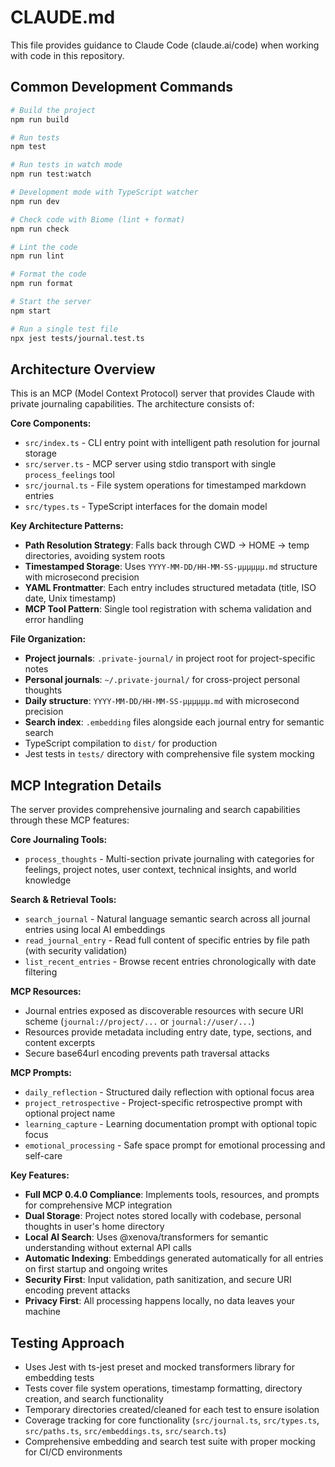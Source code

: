 # CLAUDE.md

This file provides guidance to Claude Code (claude.ai/code) when working with code in this repository.

## Common Development Commands

```bash
# Build the project
npm run build

# Run tests
npm test

# Run tests in watch mode
npm run test:watch

# Development mode with TypeScript watcher
npm run dev

# Check code with Biome (lint + format)
npm run check

# Lint the code
npm run lint

# Format the code
npm run format

# Start the server
npm start

# Run a single test file
npx jest tests/journal.test.ts
```

## Architecture Overview

This is an MCP (Model Context Protocol) server that provides Claude with private journaling capabilities. The architecture consists of:

**Core Components:**
- `src/index.ts` - CLI entry point with intelligent path resolution for journal storage
- `src/server.ts` - MCP server using stdio transport with single `process_feelings` tool
- `src/journal.ts` - File system operations for timestamped markdown entries
- `src/types.ts` - TypeScript interfaces for the domain model

**Key Architecture Patterns:**
- **Path Resolution Strategy**: Falls back through CWD → HOME → temp directories, avoiding system roots
- **Timestamped Storage**: Uses `YYYY-MM-DD/HH-MM-SS-μμμμμμ.md` structure with microsecond precision
- **YAML Frontmatter**: Each entry includes structured metadata (title, ISO date, Unix timestamp)
- **MCP Tool Pattern**: Single tool registration with schema validation and error handling

**File Organization:**
- **Project journals**: `.private-journal/` in project root for project-specific notes
- **Personal journals**: `~/.private-journal/` for cross-project personal thoughts
- **Daily structure**: `YYYY-MM-DD/HH-MM-SS-μμμμμμ.md` with microsecond precision
- **Search index**: `.embedding` files alongside each journal entry for semantic search
- TypeScript compilation to `dist/` for production
- Jest tests in `tests/` directory with comprehensive file system mocking

## MCP Integration Details

The server provides comprehensive journaling and search capabilities through these MCP features:

**Core Journaling Tools:**
- `process_thoughts` - Multi-section private journaling with categories for feelings, project notes, user context, technical insights, and world knowledge

**Search & Retrieval Tools:**
- `search_journal` - Natural language semantic search across all journal entries using local AI embeddings
- `read_journal_entry` - Read full content of specific entries by file path (with security validation)
- `list_recent_entries` - Browse recent entries chronologically with date filtering

**MCP Resources:**
- Journal entries exposed as discoverable resources with secure URI scheme (`journal://project/...` or `journal://user/...`)
- Resources provide metadata including entry date, type, sections, and content excerpts
- Secure base64url encoding prevents path traversal attacks

**MCP Prompts:**
- `daily_reflection` - Structured daily reflection with optional focus area
- `project_retrospective` - Project-specific retrospective prompt with optional project name
- `learning_capture` - Learning documentation prompt with optional topic focus
- `emotional_processing` - Safe space prompt for emotional processing and self-care

**Key Features:**
- **Full MCP 0.4.0 Compliance**: Implements tools, resources, and prompts for comprehensive MCP integration
- **Dual Storage**: Project notes stored locally with codebase, personal thoughts in user's home directory
- **Local AI Search**: Uses @xenova/transformers for semantic understanding without external API calls
- **Automatic Indexing**: Embeddings generated automatically for all entries on first startup and ongoing writes
- **Security First**: Input validation, path sanitization, and secure URI encoding prevent attacks
- **Privacy First**: All processing happens locally, no data leaves your machine

## Testing Approach

- Uses Jest with ts-jest preset and mocked transformers library for embedding tests
- Tests cover file system operations, timestamp formatting, directory creation, and search functionality
- Temporary directories created/cleaned for each test to ensure isolation
- Coverage tracking for core functionality (`src/journal.ts`, `src/types.ts`, `src/paths.ts`, `src/embeddings.ts`, `src/search.ts`)
- Comprehensive embedding and search test suite with proper mocking for CI/CD environments
